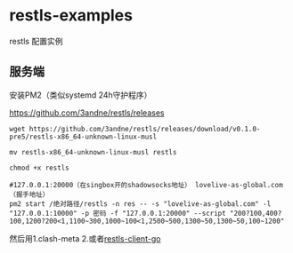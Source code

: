 # restls-examples
restls 配置实例

服务端
--------
安装PM2（类似systemd 24h守护程序）

https://github.com/3andne/restls/releases
```
wget https://github.com/3andne/restls/releases/download/v0.1.0-pre5/restls-x86_64-unknown-linux-musl

mv restls-x86_64-unknown-linux-musl restls

chmod +x restls

#127.0.0.1:20000（在singbox开的shadowsocks地址） lovelive-as-global.com（握手地址）
pm2 start /绝对路径/restls -n res -- -s "lovelive-as-global.com" -l "127.0.0.1:10000" -p 密码 -f "127.0.0.1:20000" --script "200?100,400?100,1200?200<1,1100~300,1000~100<1,2500~500,1300~50,1300~50,100~1200"
```
然后用1.clash-meta  2.或者[restls-client-go](https://github.com/3andne/restls-client-go)
